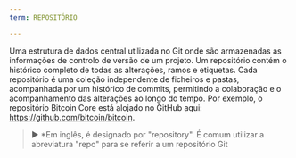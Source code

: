 ```yaml
---
term: REPOSITÓRIO

---
```

Uma estrutura de dados central utilizada no Git onde são armazenadas as informações de controlo de versão de um projeto. Um repositório contém o histórico completo de todas as alterações, ramos e etiquetas. Cada repositório é uma coleção independente de ficheiros e pastas, acompanhada por um histórico de commits, permitindo a colaboração e o acompanhamento das alterações ao longo do tempo. Por exemplo, o repositório Bitcoin Core está alojado no GitHub aqui: https://github.com/bitcoin/bitcoin.

> ► *Em inglês, é designado por "repository". É comum utilizar a abreviatura "repo" para se referir a um repositório Git